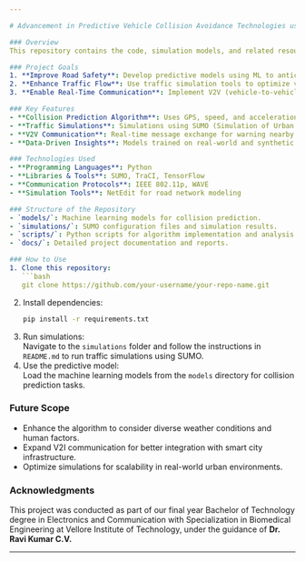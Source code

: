 ```yaml
---

# Advancement in Predictive Vehicle Collision Avoidance Technologies using ML Algorithms & Traffic Simulation

### Overview
This repository contains the code, simulation models, and related resources for our project, *Advancement in Predictive Vehicle Collision Avoidance Technologies & Traffic Simulation*. The project explores the integration of machine learning algorithms and traffic simulation techniques to predict and prevent vehicle collisions, enhancing road safety and efficiency.

### Project Goals
1. **Improve Road Safety**: Develop predictive models using ML to anticipate collisions.
2. **Enhance Traffic Flow**: Use traffic simulation tools to optimize vehicle movement and reduce congestion.
3. **Enable Real-Time Communication**: Implement V2V (vehicle-to-vehicle) and V2I (vehicle-to-infrastructure) communication for proactive collision avoidance.

### Key Features
- **Collision Prediction Algorithm**: Uses GPS, speed, and acceleration data to calculate collision probability and issue warnings.
- **Traffic Simulations**: Simulations using SUMO (Simulation of Urban Mobility) to analyze traffic scenarios and validate collision avoidance measures.
- **V2V Communication**: Real-time message exchange for warning nearby vehicles about potential hazards.
- **Data-Driven Insights**: Models trained on real-world and synthetic datasets for better accuracy.

### Technologies Used
- **Programming Languages**: Python
- **Libraries & Tools**: SUMO, TraCI, TensorFlow
- **Communication Protocols**: IEEE 802.11p, WAVE
- **Simulation Tools**: NetEdit for road network modeling

### Structure of the Repository
- `models/`: Machine learning models for collision prediction.
- `simulations/`: SUMO configuration files and simulation results.
- `scripts/`: Python scripts for algorithm implementation and analysis.
- `docs/`: Detailed project documentation and reports.

### How to Use
1. Clone this repository:  
   ```bash
   git clone https://github.com/your-username/your-repo-name.git
   ```
2. Install dependencies:  
   ```bash
   pip install -r requirements.txt
   ```
3. Run simulations:  
   Navigate to the `simulations` folder and follow the instructions in `README.md` to run traffic simulations using SUMO.
4. Use the predictive model:  
   Load the machine learning models from the `models` directory for collision prediction tasks.

### Future Scope
- Enhance the algorithm to consider diverse weather conditions and human factors.
- Expand V2I communication for better integration with smart city infrastructure.
- Optimize simulations for scalability in real-world urban environments.

### Acknowledgments
This project was conducted as part of our final year Bachelor of Technology degree in Electronics and Communication with Specialization in Biomedical Engineering at Vellore Institute of Technology, under the guidance of **Dr. Ravi Kumar C.V.**

---
```

